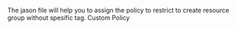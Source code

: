 The jason file will help you to assign the policy to restrict to create resource group without spesific tag.
Custom Policy
